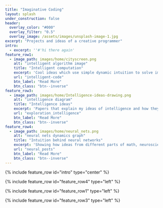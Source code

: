 ```yaml
---
title: "Imaginative Coding"
layout: splash
under_construction: false
header:
  overlay_color: "#000"
  overlay_filter: "0.5"
  overlay_image: /assets/images/unsplash-image-1.jpg
excerpt: "Projects and ideas of a creative programmer"
intro:
  - excerpt: ''#'hi there again'
feature_row1:
  - image_path: images/home/cityscreen.png
    alt: "intelligent algorithm image"
    title: "Intelligent computation"
    excerpt: 'Cool ideas which use simple dynamic intuition to solve important problems.'
    url: "intelligent-code"
    btn_label: "Read More"
    btn_class: "btn--inverse"
feature_row3:
  - image_path: images/home/Intelligence-ideas-drawing.png
    alt: "intelligence diagram"
    title: "Intelligence ideas"
    excerpt: 'Papers that explain my ideas of intelligence and how they can be implemented. For a more advanced audience interested in AI.'
    url: "exploration_intelligence"
    btn_label: "Read More"
    btn_class: "btn--inverse"
feature_row4:
  - image_path: images/home/neural_nets.png
    alt: "neural nets dynamics graph"
    title: "Intuition behind neural networks"
    excerpt: 'Showing how ideas from different parts of math, neuroscience, psychology, philosophy, and computer science come together to form the ideas behind neural networks. Theory and implementations.'
    url: "neural_posts"
    btn_label: "Read More"
    btn_class: "btn--inverse"
---
```


{% include feature_row id="intro" type="center" %}

{% include feature_row id="feature_row4" type="left" %}

{% include feature_row id="feature_row1" type="left" %}

{% include feature_row id="feature_row3" type="left" %}
